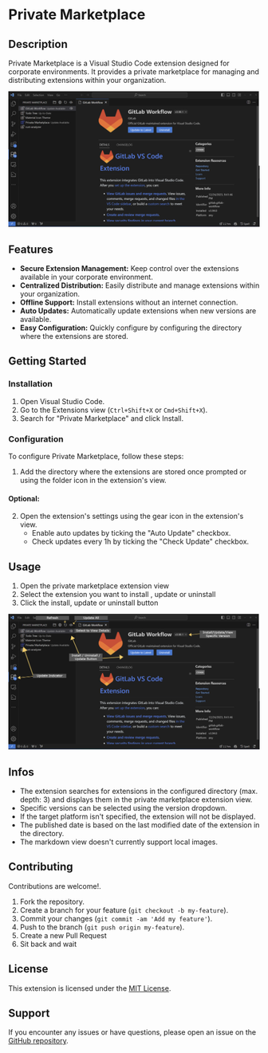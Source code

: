# Private Marketplace

## Description

Private Marketplace is a Visual Studio Code extension designed for corporate environments. It provides a private marketplace for managing and distributing extensions within your organization.

![Overview](./media/assets/overview.png)

## Features

- **Secure Extension Management:** Keep control over the extensions available in your corporate environment.
- **Centralized Distribution:** Easily distribute and manage extensions within your organization.
- **Offline Support:** Install extensions without an internet connection.
- **Auto Updates:** Automatically update extensions when new versions are available.
- **Easy Configuration:** Quickly configure by configuring the directory where the extensions are stored.

## Getting Started

### Installation

1. Open Visual Studio Code.
2. Go to the Extensions view (`Ctrl+Shift+X` or `Cmd+Shift+X`).
3. Search for "Private Marketplace" and click Install.

### Configuration

To configure Private Marketplace, follow these steps:

1. Add the directory where the extensions are stored once prompted or using the folder icon in the extension's view.

#### Optional:

2. Open the extension's settings using the gear icon in the extension's view.
   - Enable auto updates by ticking the "Auto Update" checkbox.
   - Check updates every 1h by ticking the "Check Update" checkbox.

## Usage

1. Open the private marketplace extension view
2. Select the extension you want to install , update or uninstall
3. Click the install, update or uninstall button

![Overview Labeled](./media/assets/overview_labeled.png)

## Infos

- The extension searches for extensions in the configured directory (max. depth: 3) and displays them in the private marketplace extension view.
- Specific versions can be selected using the version dropdown.
- If the target platform isn't specified, the extension will not be displayed.
- The published date is based on the last modified date of the extension in the directory.
- The markdown view doesn't currently support local images.

## Contributing

Contributions are welcome!.

1. Fork the repository.
2. Create a branch for your feature (`git checkout -b my-feature`).
3. Commit your changes (`git commit -am 'Add my feature'`).
4. Push to the branch (`git push origin my-feature`).
5. Create a new Pull Request
6. Sit back and wait

## License

This extension is licensed under the [MIT License](LICENSE).

## Support

If you encounter any issues or have questions, please open an issue on the [GitHub repository](https://github.com/oxdev03/pvmp).
